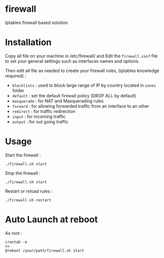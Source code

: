 # firewall
Iptables firewall based solution

# Installation 

Copy all file on your machine in /etc/firewall/ and Edit the `firewall.conf` file to set your general settings such as interfaces names and options.

Then edit all file as needed to create your firewall rules, (iptables knowledge required) :
- `blocklists` : used to block large range of IP by country located in `zones` folder
- `default` : set the default firewall policy (DROP ALL by default)
- `masquerade` : for NAT and Masquerading rules 
- `forward` : for allowing forwarded traffic from an interface to an other
- `redirect` : for traffic redirection
- `input` : for incoming traffic
- `output` : for out going traffic

# Usage

Start the firewall :
```
./firewall.sh start
```

Stop the firewall :
```
./firewall.sh start
```

Restart or reload rules : 
```
./firewall.sh restart
```

# Auto Launch at reboot

As root : 
```
crontab -e 
>>
@reboot /your/path/firewall.sh start
```
